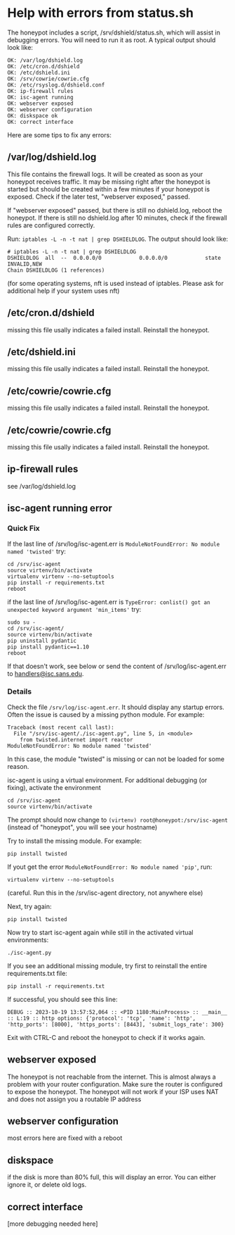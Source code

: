 # Help with errors from status.sh

The honeypot includes a script, /srv/dshield/status.sh, which will assist
in debugging errors. You will need to run it as root. A typical output
should look like:

```
OK: /var/log/dshield.log
OK: /etc/cron.d/dshield
OK: /etc/dshield.ini
OK: /srv/cowrie/cowrie.cfg
OK: /etc/rsyslog.d/dshield.conf
OK: ip-firewall rules
OK: isc-agent running
OK: webserver exposed
OK: webserver configuration
OK: diskspace ok
OK: correct interface
```

Here are some tips to fix any errors:

## /var/log/dshield.log

This file contains the firewall logs. It will be created as soon as your
honeypot receives traffic. It may be missing right after the honeypot is
started but should be created within a few minutes if your honeypot is
exposed. Check if the later test, "webserver exposed," passed.

If "webserver exposed" passed, but there is still no dshield.log, reboot the honeypot. If there is still no dshield.log after 10
minutes, check if the firewall rules are configured correctly.

Run: ```iptables -L -n -t nat | grep DSHIELDLOG```. The output should look
like:

```
# iptables -L -n -t nat | grep DSHIELDLOG
DSHIELDLOG  all  --  0.0.0.0/0            0.0.0.0/0            state INVALID,NEW
Chain DSHIELDLOG (1 references)
```

(for some operating systems, nft is used instead of iptables.
Please ask for additional help if your system uses nft)

## /etc/cron.d/dshield

missing this file usally indicates a failed install. Reinstall the honeypot.

## /etc/dshield.ini

missing this file usally indicates a failed install. Reinstall the honeypot.

## /etc/cowrie/cowrie.cfg

missing this file usally indicates a failed install. Reinstall the honeypot.

## /etc/cowrie/cowrie.cfg

missing this file usally indicates a failed install. Reinstall the honeypot.

## ip-firewall rules

see /var/log/dshield.log

## isc-agent running error

### Quick Fix ###

If the last line of /srv/log/isc-agent.err is ```ModuleNotFoundError: No module named 'twisted'``` try:

```
cd /srv/isc-agent
source virtenv/bin/activate
virtualenv virtenv --no-setuptools
pip install -r requirements.txt
reboot
```

if the last line of /srv/log/isc-agent.err is ```TypeError: conlist() got an unexpected keyword argument 'min_items'``` try:

```
sudo su -
cd /srv/isc-agent/
source virtenv/bin/activate
pip uninstall pydantic
pip install pydantic==1.10
reboot
```

If that doesn't work, see below or send the content of /srv/log/isc-agent.err to handlers@isc.sans.edu.

### Details ###

Check the file ```/srv/log/isc-agent.err```. It should display any startup errors. Often the issue is caused by a missing python module. For example:

```
Traceback (most recent call last):
  File "/srv/isc-agent/./isc-agent.py", line 5, in <module>
    from twisted.internet import reactor
ModuleNotFoundError: No module named 'twisted'
```
In this case, the module "twisted" is missing or can not be loaded for some reason.

isc-agent is using a virtual environment. For additional debugging (or fixing), activate the environment
```
cd /srv/isc-agent
source virtenv/bin/activate
```
The prompt should now change to ```(virtenv) root@honeypot:/srv/isc-agent``` (instead of "honeypot", you will see your hostname)

Try to install the missing module. For example:

```
pip install twisted
```

If yout get the error ```ModuleNotFoundError: No module named 'pip'```, run:

```
virtualenv virtenv --no-setuptools
```

(careful. Run this in the /srv/isc-agent directory, not anywhere else)

Next, try again:

```
pip install twisted
```

Now try to start isc-agent again while still in the activated virtual environments:

```
./isc-agent.py
```

If you see an additional missing module, try first to reinstall the entire requirements.txt file:

```
pip install -r requirements.txt
```

If successful, you should see this line:

```
DEBUG :: 2023-10-19 13:57:52,064 :: <PID 1180:MainProcess> :: __main__ :: L:19 :: http options: {'protocol': 'tcp', 'name': 'http', 'http_ports': [8000], 'https_ports': [8443], 'submit_logs_rate': 300}
```

Exit with CTRL-C and reboot the honeypot to check if it works again.


## webserver exposed

The honeypot is not reachable from the internet. This is almost always
a problem with your router configuration. Make sure the router is configured
to expose the honeypot. The honeypot will not work if your ISP uses NAT and
does not assign you a routable IP address

## webserver configuration

most errors here are fixed with a reboot

## diskspace

if the disk is more than 80% full, this will display an error. You can
either ignore it, or delete old logs.

## correct interface

[more debugging needed here]



